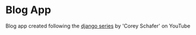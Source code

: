 # Blog App

Blog app created following the [django series](https://www.youtube.com/playlist?list=PL-osiE80TeTtoQCKZ03TU5fNfx2UY6U4p) by 'Corey Schafer' on YouTube

